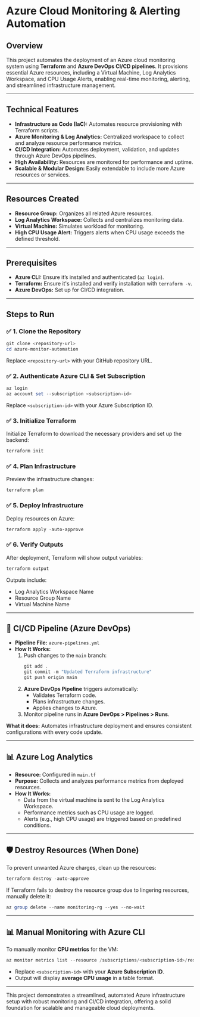 
# Azure Cloud Monitoring & Alerting Automation

## Overview
This project automates the deployment of an Azure cloud monitoring system using **Terraform** and **Azure DevOps CI/CD pipelines**. It provisions essential Azure resources, including a Virtual Machine, Log Analytics Workspace, and CPU Usage Alerts, enabling real-time monitoring, alerting, and streamlined infrastructure management.

---

## Technical Features
- **Infrastructure as Code (IaC):** Automates resource provisioning with Terraform scripts.
- **Azure Monitoring & Log Analytics:** Centralized workspace to collect and analyze resource performance metrics.
- **CI/CD Integration:** Automates deployment, validation, and updates through Azure DevOps pipelines.
- **High Availability:** Resources are monitored for performance and uptime.
- **Scalable & Modular Design:** Easily extendable to include more Azure resources or services.

---

## Resources Created
- **Resource Group:** Organizes all related Azure resources.
- **Log Analytics Workspace:** Collects and centralizes monitoring data.
- **Virtual Machine:** Simulates workload for monitoring.
- **High CPU Usage Alert:** Triggers alerts when CPU usage exceeds the defined threshold.

---

## Prerequisites
- **Azure CLI:** Ensure it’s installed and authenticated (`az login`).
- **Terraform:** Ensure it's installed and verify installation with `terraform -v`.
- **Azure DevOps:** Set up for CI/CD integration.

---

## Steps to Run

### ✅ **1. Clone the Repository**
```powershell
git clone <repository-url>
cd azure-monitor-automation
```
Replace `<repository-url>` with your GitHub repository URL.

### ✅ **2. Authenticate Azure CLI & Set Subscription**
```powershell
az login
az account set --subscription <subscription-id>
```
Replace `<subscription-id>` with your Azure Subscription ID.

### ✅ **3. Initialize Terraform**
Initialize Terraform to download the necessary providers and set up the backend:
```powershell
terraform init
```

### ✅ **4. Plan Infrastructure**
Preview the infrastructure changes:
```powershell
terraform plan
```

### ✅ **5. Deploy Infrastructure**
Deploy resources on Azure:
```powershell
terraform apply -auto-approve
```

### ✅ **6. Verify Outputs**
After deployment, Terraform will show output variables:
```powershell
terraform output
```
Outputs include:
- Log Analytics Workspace Name
- Resource Group Name
- Virtual Machine Name

---

## 🔄 **CI/CD Pipeline (Azure DevOps)**
- **Pipeline File:** `azure-pipelines.yml`
- **How It Works:**
  1. Push changes to the `main` branch:
     ```powershell
     git add .
     git commit -m "Updated Terraform infrastructure"
     git push origin main
     ```
  2. **Azure DevOps Pipeline** triggers automatically:
     - Validates Terraform code.
     - Plans infrastructure changes.
     - Applies changes to Azure.
  3. Monitor pipeline runs in **Azure DevOps > Pipelines > Runs**.

**What it does:** Automates infrastructure deployment and ensures consistent configurations with every code update.

---

## 📊 **Azure Log Analytics**
- **Resource:** Configured in `main.tf`
- **Purpose:** Collects and analyzes performance metrics from deployed resources.
- **How It Works:**
  - Data from the virtual machine is sent to the Log Analytics Workspace.
  - Performance metrics such as CPU usage are logged.
  - Alerts (e.g., high CPU usage) are triggered based on predefined conditions.



---

## 🛡️ **Destroy Resources (When Done)**
To prevent unwanted Azure charges, clean up the resources:
```powershell
terraform destroy -auto-approve
```
If Terraform fails to destroy the resource group due to lingering resources, manually delete it:
```powershell
az group delete --name monitoring-rg --yes --no-wait
```

---

## 📊 **Manual Monitoring with Azure CLI**
To manually monitor **CPU metrics** for the VM:
```powershell
az monitor metrics list --resource /subscriptions/<subscription-id>/resourceGroups/monitoring-rg/providers/Microsoft.Compute/virtualMachines/test-vm --metric "Percentage CPU" --output table
```
- Replace `<subscription-id>` with your **Azure Subscription ID**.
- Output will display **average CPU usage** in a table format.

---

This project demonstrates a streamlined, automated Azure infrastructure setup with robust monitoring and CI/CD integration, offering a solid foundation for scalable and manageable cloud deployments.
